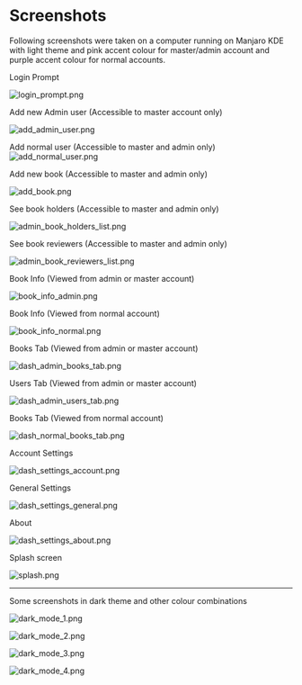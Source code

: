 # Screenshots

Following screenshots were taken on a computer running on Manjaro KDE with light theme and pink accent colour for master/admin account and purple accent colour for normal accounts.

Login Prompt

![login_prompt.png](https://raw.githubusercontent.com/rnayabed/SnakeBrary/master/screenshots/login_prompt.png)

Add new Admin user (Accessible to master account only)

![add_admin_user.png](https://raw.githubusercontent.com/rnayabed/SnakeBrary/master/screenshots/add_admin_user.png)

Add normal user (Accessible to master and admin only)
![add_normal_user.png](https://raw.githubusercontent.com/rnayabed/SnakeBrary/master/screenshots/add_normal_user.png)

Add new book (Accessible to master and admin only)

![add_book.png](https://raw.githubusercontent.com/rnayabed/SnakeBrary/master/screenshots/add_book.png)

See book holders (Accessible to master and admin only)

![admin_book_holders_list.png](https://raw.githubusercontent.com/rnayabed/SnakeBrary/master/screenshots/admin_book_holders_list.png)

See book reviewers (Accessible to master and admin only)

![admin_book_reviewers_list.png](https://raw.githubusercontent.com/rnayabed/SnakeBrary/master/screenshots/admin_book_reviewers_list.png)

Book Info (Viewed from admin or master account)

![book_info_admin.png](https://raw.githubusercontent.com/rnayabed/SnakeBrary/master/screenshots/book_info_admin.png)

Book Info (Viewed from normal account)

![book_info_normal.png](https://raw.githubusercontent.com/rnayabed/SnakeBrary/master/screenshots/book_info_normal.png)

Books Tab (Viewed from admin or master account)

![dash_admin_books_tab.png](https://raw.githubusercontent.com/rnayabed/SnakeBrary/master/screenshots/dash_admin_books_tab.png)

Users Tab (Viewed from admin or master account)

![dash_admin_users_tab.png](https://raw.githubusercontent.com/rnayabed/SnakeBrary/master/screenshots/dash_admin_users_tab.png)

Books Tab (Viewed from normal account)

![dash_normal_books_tab.png](https://raw.githubusercontent.com/rnayabed/SnakeBrary/master/screenshots/dash_normal_books_tab.png)

Account Settings

![dash_settings_account.png](https://raw.githubusercontent.com/rnayabed/SnakeBrary/master/screenshots/dash_settings_account.png)

General Settings

![dash_settings_general.png](https://raw.githubusercontent.com/rnayabed/SnakeBrary/master/screenshots/dash_settings_general.png)

About

![dash_settings_about.png](https://raw.githubusercontent.com/rnayabed/SnakeBrary/master/screenshots/dash_settings_about.png)

Splash screen

![splash.png](https://raw.githubusercontent.com/rnayabed/SnakeBrary/master/screenshots/splash.png)

----

Some screenshots in dark theme and other colour combinations

![dark_mode_1.png](https://raw.githubusercontent.com/rnayabed/SnakeBrary/master/screenshots/dark_mode_1.png)

![dark_mode_2.png](https://raw.githubusercontent.com/rnayabed/SnakeBrary/master/screenshots/dark_mode_2.png)

![dark_mode_3.png](https://raw.githubusercontent.com/rnayabed/SnakeBrary/master/screenshots/dark_mode_3.png)

![dark_mode_4.png](https://raw.githubusercontent.com/rnayabed/SnakeBrary/master/screenshots/dark_mode_4.png)
